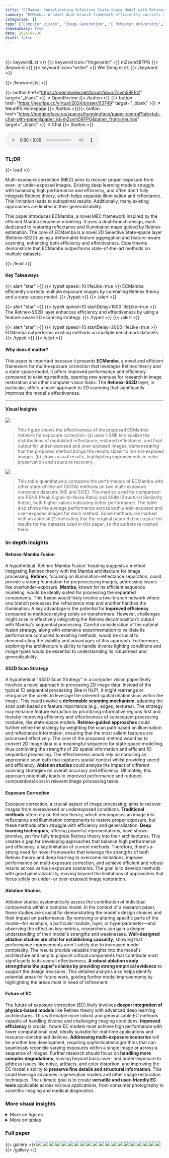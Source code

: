 ```yaml
---
title: "ECMamba: Consolidating Selective State Space Model with Retinex Guidance for Efficient Multiple Exposure Correction"
summary: "ECMamba: A novel dual-branch framework efficiently corrects multiple exposure images by integrating Retinex theory and an innovative 2D selective state-space layer, achieving state-of-the-art performa..."
categories: []
tags: ["Computer Vision", "Image Generation", "🏢 McMaster University",]
showSummary: true
date: 2024-09-26
draft: false
---
```


<br>

{{< keywordList >}}
{{< keyword icon="fingerprint" >}} mZsvm58FPG {{< /keyword >}}
{{< keyword icon="writer" >}} Wei Dong et el. {{< /keyword >}}
 
{{< /keywordList >}}

{{< button href="https://openreview.net/forum?id=mZsvm58FPG" target="_blank" >}}
↗ OpenReview
{{< /button >}}
{{< button href="https://neurips.cc/virtual/2024/poster/93749" target="_blank" >}}
↗ NeurIPS Homepage
{{< /button >}}{{< button href="https://huggingface.co/spaces/huggingface/paper-central?tab=tab-chat-with-paper&paper_id=mZsvm58FPG&paper_from=neurips" target="_blank" >}}
↗ Chat
{{< /button >}}



<audio controls>
    <source src="https://ai-paper-reviewer.com/mZsvm58FPG/podcast.wav" type="audio/wav">
    Your browser does not support the audio element.
</audio>


### TL;DR


{{< lead >}}

Multi-exposure correction (MEC) aims to recover proper exposure from over- or under-exposed images. Existing deep learning models struggle with balancing high performance and efficiency, and often don't fully integrate Retinex theory, which helps separate illumination and reflectance. This limitation leads to suboptimal results. Additionally, many existing approaches are limited in their generalizability.

This paper introduces ECMamba, a novel MEC framework inspired by the efficient Mamba sequence modeling. It uses a dual-branch design, each dedicated to restoring reflectance and illumination maps guided by Retinex estimation. The core of ECMamba is a novel 2D Selective State-space layer (Retinex-SS2D) using a deformable feature aggregation and feature-aware scanning, enhancing both efficiency and effectiveness. Experiments demonstrate that ECMamba outperforms state-of-the-art methods on multiple datasets.

{{< /lead >}}


#### Key Takeaways

{{< alert "star" >}}
{{< typeit speed=10 lifeLike=true >}} ECMamba efficiently corrects multiple exposure images by combining Retinex theory and a state-space model. {{< /typeit >}}
{{< /alert >}}

{{< alert "star" >}}
{{< typeit speed=10 startDelay=1000 lifeLike=true >}} The Retinex-SS2D layer enhances efficiency and effectiveness by using a feature-aware 2D scanning strategy. {{< /typeit >}}
{{< /alert >}}

{{< alert "star" >}}
{{< typeit speed=10 startDelay=2000 lifeLike=true >}} ECMamba outperforms existing methods on multiple benchmark datasets. {{< /typeit >}}
{{< /alert >}}

#### Why does it matter?
This paper is important because it presents **ECMamba**, a novel and efficient framework for multi-exposure correction that leverages Retinex theory and a state-space model.  It offers improved performance and efficiency compared to existing methods, opening new avenues for research in image restoration and other computer vision tasks. The **Retinex-SS2D** layer, in particular, offers a novel approach to 2D scanning that significantly improves the model's effectiveness.

------
#### Visual Insights



![](https://ai-paper-reviewer.com/mZsvm58FPG/figures_1_1.jpg)

> This figure shows the effectiveness of the proposed ECMamba network for exposure correction. (a) uses t-SNE to visualize the distributions of modulated reflectance, restored reflectance, and final output for under-exposed and over-exposed images, demonstrating that the proposed method brings the results closer to normal-exposed images. (b) shows visual results, highlighting improvements in color preservation and structure recovery.





![](https://ai-paper-reviewer.com/mZsvm58FPG/tables_6_1.jpg)

> This table quantitatively compares the performance of ECMamba with other state-of-the-art (SOTA) methods on two multi-exposure correction datasets (ME and SICE).  The metrics used for comparison are PSNR (Peak Signal-to-Noise Ratio) and SSIM (Structural Similarity Index), both higher values indicating better performance.  The table also shows the average performance across both under-exposed and over-exposed images for each method.  Some methods are marked with an asterisk (*) indicating that the original paper did not report the results for the datasets used in this paper, so the authors re-trained them.





### In-depth insights


#### Retinex-Mamba Fusion
A hypothetical 'Retinex-Mamba Fusion' heading suggests a method integrating Retinex theory with the Mamba architecture for image processing.  **Retinex**, focusing on illumination-reflectance separation, could provide a strong foundation for preprocessing images, addressing issues like over/under-exposure.  **Mamba**, known for its efficient sequence modeling, would be ideally suited for processing the separated components. This fusion would likely involve a two-branch network where one branch processes the reflectance map and another handles the illumination.  A key advantage is the potential for **improved efficiency** compared to methods relying solely on transformers.  However, challenges might arise in effectively integrating the Retinex decomposition's output with Mamba's sequential processing.  Careful consideration of the optimal fusion strategy, along with extensive experimentation to validate its performance compared to existing methods, would be crucial to demonstrating the viability and advantages of this approach.  Furthermore, exploring the architecture's ability to handle diverse lighting conditions and image types would be essential to understanding its robustness and generalizability.

#### SS2D Scan Strategy
A hypothetical "SS2D Scan Strategy" in a computer vision paper likely involves a novel approach to processing 2D image data.  Instead of the typical 1D sequential processing (like in NLP), it might rearrange or reorganize the pixels to leverage the inherent spatial relationships within the image. This could involve a **deformable scanning mechanism**, adapting the scan path based on feature importance (e.g., edges, textures).  The strategy may enhance feature extraction by prioritizing informative regions first and thereby improving efficiency and effectiveness of subsequent processing modules, like state-space models.  **Retinex-guided approaches** could further refine the strategy by weighting the scan path based on illumination and reflectance information, ensuring that the most salient features are processed effectively.  The core of the proposed method would be to convert 2D image data to a meaningful sequence for state-space modelling, thus combining the strengths of 2D spatial information and efficient 1D sequential processing. The effectiveness would rely on choosing an appropriate scan path that captures spatial context whilst providing speed and efficiency.  **Ablation studies** could analyze the impact of different scanning strategies on overall accuracy and efficiency.  Ultimately, this approach potentially leads to improved performance and reduced computational cost in relevant image processing tasks.

#### Exposure Correction
Exposure correction, a crucial aspect of image processing, aims to recover images from overexposed or underexposed conditions.  **Traditional methods** often rely on Retinex theory, which decomposes an image into reflectance and illumination components to restore proper exposure, but these methods often struggle with efficiency and generalization.  **Deep learning techniques**, offering powerful representations, have shown promise, yet few fully integrate Retinex theory into their architectures. This creates a gap for developing approaches that balance high performance and efficiency, a key limitation of current methods. Therefore, there's a strong need for novel frameworks that leverage the strengths of both Retinex theory and deep learning to overcome limitations, improve performance on multi-exposure correction, and achieve efficient and robust results across various exposure scenarios. The goal is to develop methods with good generalizability, moving beyond the limitations of approaches that focus solely on under- or over-exposed image restoration.

#### Ablation Studies
Ablation studies systematically assess the contribution of individual components within a complex model.  In the context of a research paper, these studies are crucial for demonstrating the model's design choices and their impact on performance.  By removing or altering specific parts of the model—for example, a particular module, layer, or hyperparameter—and observing the effect on key metrics, researchers can gain a deeper understanding of their model's strengths and weaknesses.  **Well-designed ablation studies are vital for establishing causality**, showing that performance improvements aren't solely due to increased model complexity.  The results provide valuable insights into the model's architecture and help to pinpoint critical components that contribute most significantly to its overall effectiveness. **A robust ablation study strengthens the paper's claims by providing strong empirical evidence** to support the design decisions.  This detailed analysis also helps identify potential areas for future work, guiding further model improvements by highlighting the areas most in need of refinement.

#### Future of EC
The future of exposure correction (EC) likely involves **deeper integration of physics-based models** like Retinex theory with advanced deep learning architectures.  This will enable more robust and generalizable EC methods capable of handling diverse and challenging imaging conditions. **Improved efficiency** is crucial; future EC models must achieve high performance with lower computational cost, ideally suitable for real-time applications and resource-constrained devices.  **Addressing multi-exposure scenarios** will be another key development, requiring sophisticated algorithms that can seamlessly reconcile varying exposures within a single image or across a sequence of images.  Further research should focus on **handling more complex degradations**, moving beyond basic over- and under-exposure to address issues like noise, artifacts, and color distortion, and improving the EC model's ability to **preserve fine details and structural information**. This could leverage advances in generative models and other image restoration techniques. The ultimate goal is to create **versatile and user-friendly EC tools** applicable across various applications, from consumer photography to scientific imaging and medical diagnostics.


### More visual insights

<details>
<summary>More on figures
</summary>


![](https://ai-paper-reviewer.com/mZsvm58FPG/figures_3_1.jpg)

> This figure shows the overall architecture of the proposed Retinex-based framework for exposure correction. It consists of three main components:  1.  **Retinex Estimator:** This component takes the input image (I) and estimates the reflectance (R) and illumination (L) maps using Retinex theory.  The output of the Retinex Estimator is then used to refine the reflectance and illumination maps further. 2.  **Exposure Correction Mamba Module (ECMM):** This module consists of two branches, one for processing the reflectance map (R') and another for processing the illumination map (L'). Each branch uses a Retinex Mamba Block (RMB) to refine the respective maps.  The RMB incorporates a Retinex-SS2D layer, an innovative scanning strategy that enhances both efficiency and effectiveness. 3.  **Final Output:** The final output (Iout) of the system is obtained by combining the refined reflectance and illumination maps. The result demonstrates an enhanced image with improved contrast, color, and structural details.  The figure also includes detailed diagrams of the ECMM and RMB components, showing the specific layers and operations involved in each.


![](https://ai-paper-reviewer.com/mZsvm58FPG/figures_4_1.jpg)

> This figure details the Retinex-SS2D layer, a core component of the ECMamba model for exposure correction. It shows how input features are fused with Retinex guidance, followed by deformable convolution for feature aggregation. A novel feature-aware scanning strategy then orders the aggregated features by importance before processing with the Selective State Space mechanism of Mamba.


![](https://ai-paper-reviewer.com/mZsvm58FPG/figures_7_1.jpg)

> This figure showcases a visual comparison of different exposure correction methods on the ME dataset.  It presents input images along with the results produced by FECNet, LLFlow-SKF, Retiformer, LACT, and the proposed ECMamba method. The ground truth (GT) is also included for comparison. The figure highlights that ECMamba performs better than other methods in preserving color fidelity and restoring structural details in the corrected images, particularly in maintaining sharp edges and clear textures.


![](https://ai-paper-reviewer.com/mZsvm58FPG/figures_8_1.jpg)

> This figure shows a visual comparison of the results obtained by different exposure correction methods on the ME dataset.  The methods compared include FECNet, LLFlow-SKF, Retiformer, and the authors' proposed ECMamba. The results are displayed in image rows for four different scenes (two overexposed and two underexposed).  The ground truth (GT) is presented as the final column for comparison.  The caption highlights that ECMamba outperforms other methods in preserving color and maintaining image details.


</details>




<details>
<summary>More on tables
</summary>


![](https://ai-paper-reviewer.com/mZsvm58FPG/tables_8_1.jpg)
> This table presents a quantitative comparison of various methods for multi-exposure correction using two datasets, ME and SICE.  The performance metrics used are PSNR (Peak Signal-to-Noise Ratio) and SSIM (Structural Similarity Index).  Higher values indicate better performance. The table includes the names of the compared methods, their source publications, and the obtained PSNR and SSIM values for under-exposed and over-exposed images. The table also indicates whether the results were taken from the original papers or obtained by running the authors' code using publicly available pre-trained models.

![](https://ai-paper-reviewer.com/mZsvm58FPG/tables_9_1.jpg)
> This ablation study investigates the contribution of different components in the proposed ECMamba model for exposure correction.  The left side evaluates the two-branch Retinex-based framework by removing either the illumination branch (ML), reflectance branch (MR), or the Retinex estimator (E). The right side compares ECMamba against other methods by replacing the core module with Vision Transformer (ViT) and Retiformer, and by replacing the FA-SS2D with a cross-scan mechanism, showing the superiority of the proposed approach.

</details>




### Full paper

{{< gallery >}}
<img src="https://ai-paper-reviewer.com/mZsvm58FPG/1.png" class="grid-w50 md:grid-w33 xl:grid-w25" />
<img src="https://ai-paper-reviewer.com/mZsvm58FPG/2.png" class="grid-w50 md:grid-w33 xl:grid-w25" />
<img src="https://ai-paper-reviewer.com/mZsvm58FPG/3.png" class="grid-w50 md:grid-w33 xl:grid-w25" />
<img src="https://ai-paper-reviewer.com/mZsvm58FPG/4.png" class="grid-w50 md:grid-w33 xl:grid-w25" />
<img src="https://ai-paper-reviewer.com/mZsvm58FPG/5.png" class="grid-w50 md:grid-w33 xl:grid-w25" />
<img src="https://ai-paper-reviewer.com/mZsvm58FPG/6.png" class="grid-w50 md:grid-w33 xl:grid-w25" />
<img src="https://ai-paper-reviewer.com/mZsvm58FPG/7.png" class="grid-w50 md:grid-w33 xl:grid-w25" />
<img src="https://ai-paper-reviewer.com/mZsvm58FPG/8.png" class="grid-w50 md:grid-w33 xl:grid-w25" />
<img src="https://ai-paper-reviewer.com/mZsvm58FPG/9.png" class="grid-w50 md:grid-w33 xl:grid-w25" />
<img src="https://ai-paper-reviewer.com/mZsvm58FPG/10.png" class="grid-w50 md:grid-w33 xl:grid-w25" />
<img src="https://ai-paper-reviewer.com/mZsvm58FPG/11.png" class="grid-w50 md:grid-w33 xl:grid-w25" />
<img src="https://ai-paper-reviewer.com/mZsvm58FPG/12.png" class="grid-w50 md:grid-w33 xl:grid-w25" />
<img src="https://ai-paper-reviewer.com/mZsvm58FPG/13.png" class="grid-w50 md:grid-w33 xl:grid-w25" />
<img src="https://ai-paper-reviewer.com/mZsvm58FPG/14.png" class="grid-w50 md:grid-w33 xl:grid-w25" />
<img src="https://ai-paper-reviewer.com/mZsvm58FPG/15.png" class="grid-w50 md:grid-w33 xl:grid-w25" />
<img src="https://ai-paper-reviewer.com/mZsvm58FPG/16.png" class="grid-w50 md:grid-w33 xl:grid-w25" />
<img src="https://ai-paper-reviewer.com/mZsvm58FPG/17.png" class="grid-w50 md:grid-w33 xl:grid-w25" />
<img src="https://ai-paper-reviewer.com/mZsvm58FPG/18.png" class="grid-w50 md:grid-w33 xl:grid-w25" />
<img src="https://ai-paper-reviewer.com/mZsvm58FPG/19.png" class="grid-w50 md:grid-w33 xl:grid-w25" />
<img src="https://ai-paper-reviewer.com/mZsvm58FPG/20.png" class="grid-w50 md:grid-w33 xl:grid-w25" />
{{< /gallery >}}